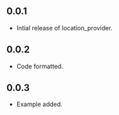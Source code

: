 ## 0.0.1

* Intial release of location_provider.

## 0.0.2

* Code formatted.

## 0.0.3

* Example added.